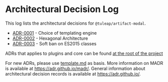 # Architectural Decision Log

This log lists the architectural decisions for `@tuleap/artifact-modal`.

<!-- adrlog -- Regenerate the content by using `pnpm dlx adr-log -e template.md -i` -->

* [ADR-0001](0001-choice-of-templating-engine.md) - Choice of templating engine
* [ADR-0002](0002-hexagonal-architecture.md) - Hexagonal Architecture
* [ADR-0003](0003-ban-es2015-classes.md) - Soft ban on ES2015 classes

<!-- adrlogstop -->

ADRs that applies to plugins and core can be found [at the root of the project](../../../../../../adr/index.md)

For new ADRs, please use [template.md](template.md) as basis.
More information on MADR is available at <https://adr.github.io/madr/>.
General information about architectural decision records is available at <https://adr.github.io/>.
